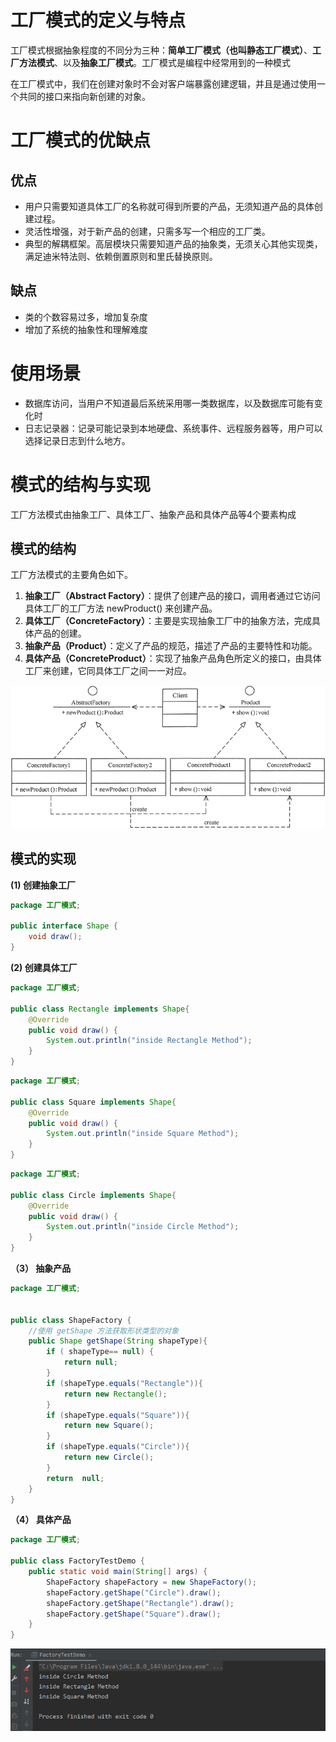 

#  工厂模式的定义与特点

工厂模式根据抽象程度的不同分为三种：**简单工厂模式（也叫静态工厂模式）**、**工厂方法模式**、以及**抽象工厂模式**。工厂模式是编程中经常用到的一种模式

在工厂模式中，我们在创建对象时不会对客户端暴露创建逻辑，并且是通过使用一个共同的接口来指向新创建的对象。

# 工厂模式的优缺点

## 优点

- 用户只需要知道具体工厂的名称就可得到所要的产品，无须知道产品的具体创建过程。
- 灵活性增强，对于新产品的创建，只需多写一个相应的工厂类。
- 典型的解耦框架。高层模块只需要知道产品的抽象类，无须关心其他实现类，满足迪米特法则、依赖倒置原则和里氏替换原则。

## 缺点

- 类的个数容易过多，增加复杂度
- 增加了系统的抽象性和理解难度

# 使用场景

- 数据库访问，当用户不知道最后系统采用哪一类数据库，以及数据库可能有变化时
- 日志记录器：记录可能记录到本地硬盘、系统事件、远程服务器等，用户可以选择记录日志到什么地方。

# 模式的结构与实现

工厂方法模式由抽象工厂、具体工厂、抽象产品和具体产品等4个要素构成

## 模式的结构

工厂方法模式的主要角色如下。

1. **抽象工厂（Abstract Factory）**：提供了创建产品的接口，调用者通过它访问具体工厂的工厂方法 newProduct() 来创建产品。
2. **具体工厂（ConcreteFactory）**：主要是实现抽象工厂中的抽象方法，完成具体产品的创建。
3. **抽象产品（Product）**：定义了产品的规范，描述了产品的主要特性和功能。
4. **具体产品（ConcreteProduct）**：实现了抽象产品角色所定义的接口，由具体工厂来创建，它同具体工厂之间一一对应。

![工厂方法模式的结构图](https://raw.githubusercontent.com/CNRF/noteImage/main/image/202302050027865.png)

## 模式的实现

**(1)  创建抽象工厂**

```java
package 工厂模式;

public interface Shape {
    void draw();
}

```

**(2) 创建具体工厂**

```java
package 工厂模式;

public class Rectangle implements Shape{
    @Override
    public void draw() {
        System.out.println("inside Rectangle Method");
    }
}

```

```java
package 工厂模式;

public class Square implements Shape{
    @Override
    public void draw() {
        System.out.println("inside Square Method");
    }
}

```

```java
package 工厂模式;

public class Circle implements Shape{
    @Override
    public void draw() {
        System.out.println("inside Circle Method");
    }
}

```

**（3） 抽象产品**

```java
package 工厂模式;


public class ShapeFactory {
    //使用 getShape 方法获取形状类型的对象
    public Shape getShape(String shapeType){
        if ( shapeType== null) {
            return null;
        }
        if (shapeType.equals("Rectangle")){
            return new Rectangle();
        }
        if (shapeType.equals("Square")){
            return new Square();
        }
        if (shapeType.equals("Circle")){
            return new Circle();
        }
        return  null;
    }
}

```

**（4） 具体产品**

```java
package 工厂模式;

public class FactoryTestDemo {
    public static void main(String[] args) {
        ShapeFactory shapeFactory = new ShapeFactory();
        shapeFactory.getShape("Circle").draw();
        shapeFactory.getShape("Rectangle").draw();
        shapeFactory.getShape("Square").draw();
    }
}

```

![image-20210304144247402](https://raw.githubusercontent.com/CNRF/noteImage/main/image/202302050027474.png)